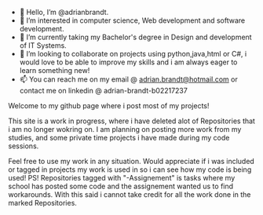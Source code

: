 - 👋 Hello, I’m @adrianbrandt.
- 👀 I’m interested in computer science, Web development and software development.
- 🌱 I’m currently taking my Bachelor's degree in Design and development of IT Systems.
- 💞️ I’m looking to collaborate on projects using python,java,html or C#, i would love to be able to improve my skills and i am always eager to learn something new!
- 📫 You can reach me on my email @ adrian.brandt@hotmail.com or contact me on linkedin @ adrian-brandt-b02217237

Welcome to my github page where i post most of my projects!

This site is a work in progress, where i have deleted alot of Repositories that i am no longer wokring on.
I am planning on posting more work from my studies, and some private time projects i have made during my code sessions.

Feel free to use my work in any situation. Would appreciate if i was included or tagged in projects my work is used in so i can see how my code is being used!
PS! Repositories tagged with "-Assignement" is tasks where my school has posted some code and the assignement wanted us to find workarounds.
With this said i cannot take credit for all the work done in the marked Repositories.

